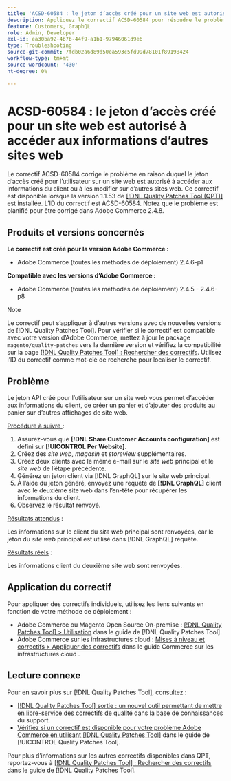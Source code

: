 ```yaml
---
title: 'ACSD-60584 : le jeton d’accès créé pour un site web est autorisé à accéder aux informations d’autres sites web'
description: Appliquez le correctif ACSD-60584 pour résoudre le problème où le jeton d’accès créé pour l’utilisateur sur un site web est autorisé à accéder aux informations du client ou à les modifier sur d’autres sites web.
feature: Customers, GraphQL
role: Admin, Developer
exl-id: ea30ba92-4b7b-44f9-a1b1-97946061d9e6
type: Troubleshooting
source-git-commit: 7fdb02a6d89d50ea593c5fd99d78101f89198424
workflow-type: tm+mt
source-wordcount: '430'
ht-degree: 0%

---
```


# ACSD-60584 : le jeton d’accès créé pour un site web est autorisé à accéder aux informations d’autres sites web

Le correctif ACSD-60584 corrige le problème en raison duquel le jeton d’accès créé pour l’utilisateur sur un site web est autorisé à accéder aux informations du client ou à les modifier sur d’autres sites web. Ce correctif est disponible lorsque la version 1.1.53 de [[!DNL Quality Patches Tool (QPT)]](https://experienceleague.adobe.com/docs/commerce-operations/tools/quality-patches-tool/usage.html?lang=fr) est installée. L’ID du correctif est ACSD-60584. Notez que le problème est planifié pour être corrigé dans Adobe Commerce 2.4.8.

## Produits et versions concernés

**Le correctif est créé pour la version Adobe Commerce :**

* Adobe Commerce (toutes les méthodes de déploiement) 2.4.6-p1

**Compatible avec les versions d’Adobe Commerce :**

* Adobe Commerce (toutes les méthodes de déploiement) 2.4.5 - 2.4.6-p8

>[!NOTE]
>
>Le correctif peut s’appliquer à d’autres versions avec de nouvelles versions de [!DNL Quality Patches Tool]. Pour vérifier si le correctif est compatible avec votre version d’Adobe Commerce, mettez à jour le package `magento/quality-patches` vers la dernière version et vérifiez la compatibilité sur la page [[!DNL Quality Patches Tool] : Rechercher des correctifs](https://experienceleague.adobe.com/tools/commerce-quality-patches/index.html?lang=fr). Utilisez l’ID du correctif comme mot-clé de recherche pour localiser le correctif.

## Problème

Le jeton API créé pour l’utilisateur sur un site web vous permet d’accéder aux informations du client, de créer un panier et d’ajouter des produits au panier sur d’autres affichages de site web.

<u>Procédure à suivre </u> :

1. Assurez-vous que **[!DNL Share Customer Accounts configuration]** est défini sur **[!UICONTROL Per Website]**.
1. Créez des *site web*, *magasin* et *storeview* supplémentaires.
1. Créez deux clients avec le même e-mail sur le *site web* principal et le *site web* de l’étape précédente.
1. Générez un jeton client via [!DNL GraphQL] sur le site web principal.
1. À l’aide du jeton généré, envoyez une requête de **[!DNL GraphQL]** client avec le deuxième site web dans l’en-tête pour récupérer les informations du client.
1. Observez le résultat renvoyé.

<u>Résultats attendus</u> :

Les informations sur le client du *site web* principal sont renvoyées, car le jeton du *site web* principal est utilisé dans [!DNL GraphQL] requête.

<u>Résultats réels</u> :

Les informations client du deuxième site web sont renvoyées.

## Application du correctif

Pour appliquer des correctifs individuels, utilisez les liens suivants en fonction de votre méthode de déploiement :

* Adobe Commerce ou Magento Open Source On-premise : [[!DNL Quality Patches Tool] > Utilisation](/help/tools/quality-patches-tool/usage.md) dans le guide de [!DNL Quality Patches Tool].
* Adobe Commerce sur les infrastructures cloud : [Mises à niveau et correctifs > Appliquer des correctifs](https://experienceleague.adobe.com/docs/commerce-cloud-service/user-guide/develop/upgrade/apply-patches.html?lang=fr) dans le guide Commerce sur les infrastructures cloud .

## Lecture connexe

Pour en savoir plus sur [!DNL Quality Patches Tool], consultez :

* [[!DNL Quality Patches Tool] sortie : un nouvel outil permettant de mettre en libre-service des correctifs de qualité](https://experienceleague.adobe.com/fr/docs/commerce-operations/tools/quality-patches-tool/quality-patches-tool-to-self-serve-quality-patches) dans la base de connaissances du support.
* [Vérifiez si un correctif est disponible pour votre problème Adobe Commerce en utilisant [!DNL Quality Patches Tool]](/help/tools/quality-patches-tool/patches-available-in-qpt/check-patch-for-magento-issue-with-magento-quality-patches.md) dans le guide de [!UICONTROL Quality Patches Tool].


Pour plus d’informations sur les autres correctifs disponibles dans QPT, reportez-vous à [[!DNL Quality Patches Tool] : Rechercher des correctifs](https://experienceleague.adobe.com/tools/commerce-quality-patches/index.html?lang=fr) dans le guide de [!DNL Quality Patches Tool].
